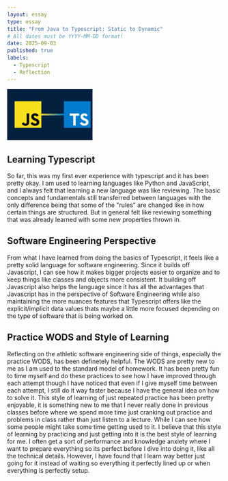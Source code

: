```yaml
---
layout: essay
type: essay
title: "From Java to Typescript: Static to Dynamic"
# All dates must be YYYY-MM-DD format!
date: 2025-09-03
published: true
labels:
  - Typescript
  - Reflection
---
```


<img width="200px" class="rounded float-start pe-4" src="../img/typescript/typescript1.png">

## Learning Typescript

So far, this was my first ever experience with typescript and it has been pretty okay. I am used to learning languages like Python and JavaScript, and I always felt that learning a new language was like reviewing. The basic concepts and fundamentals still transferred between languages with the only difference being that some of the "rules" are changed like in how certain things are structured. But in general felt like reviewing something that was already learned with some new properties thrown in.

## Software Engineering Perspective
From what I have learned from doing the basics of Typescript, it feels like a pretty solid language for software engineering. Since it builds off Javascript, I can see how it makes bigger projects easier to organize and to keep things like classes and objects more consistent. It building off Javascript also helps the language since it has all the advantages that Javascript has in the perspective of Software Engineering while also maintaining the more nuances features that Typescript offers like the explicit/implicit data values thats maybe a little more focused depending on the type of software that is being worked on.

## Practice WODS and Style of Learning
Reflecting on the athletic software engineering side of things, especially the practice WODS, has been definetely helpful. The WODS are pretty new to me as I am used to the standard model of homework. It has been pretty fun to time myself and do these practices to see how I have improved through each attempt though I have noticed that even if I give myself time between each attempt, I still do it way faster because I have the general idea on how to solve it. This style of learning of just repeated practice has been pretty enjoyable, it is something new to me that I never really done in previous classes before where we spend more time just cranking out practice and problems in class rather than just listen to a lecture. While I can see how some people might take some time getting used to it. I believe that this style of learning by practicing and just getting into it is the best style of learning for me. I often get a sort of performance and knowledge anxiety where I want to prepare everything so its perfect before I dive into doing it, like all the technical details. However, I have found that I learn way better just going for it instead of waiting so everything it perfectly lined up or when everything is perfectly setup.

